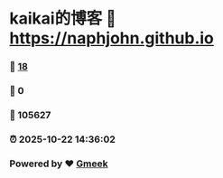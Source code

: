 # kaikai的博客 :link: https://naphjohn.github.io 
### :page_facing_up: [18](https://naphjohn.github.io/tag.html) 
### :speech_balloon: 0 
### :hibiscus: 105627 
### :alarm_clock: 2025-10-22 14:36:02 
### Powered by :heart: [Gmeek](https://github.com/Meekdai/Gmeek)

